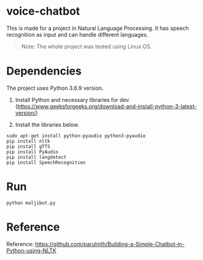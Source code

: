 # voice-chatbot
This is made for a project in Natural Language Processing. It has speech recognition as input and can handle different languages. 

>Note: The whole project was tested using Linux OS. 

# Dependencies
The project uses Python 3.6.9 version.

1. Install Python and necessary libraries for dev. (https://www.geeksforgeeks.org/download-and-install-python-3-latest-version/)

2. Install the libraries below.
```
sudo apt-get install python-pyaudio python3-pyaudio 
pip install nltk
pip install gTTS
pip install PyAudio
pip install langdetect
pip install SpeechRecognition
```

# Run
```
python maljibot.py
```

# Reference
Reference: https://github.com/parulnith/Building-a-Simple-Chatbot-in-Python-using-NLTK
